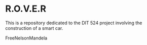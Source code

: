 # R.O.V.E.R
This is a repository dedicated to the DIT 524 project involving the construction of a smart car.




















FreeNelsonMandela
